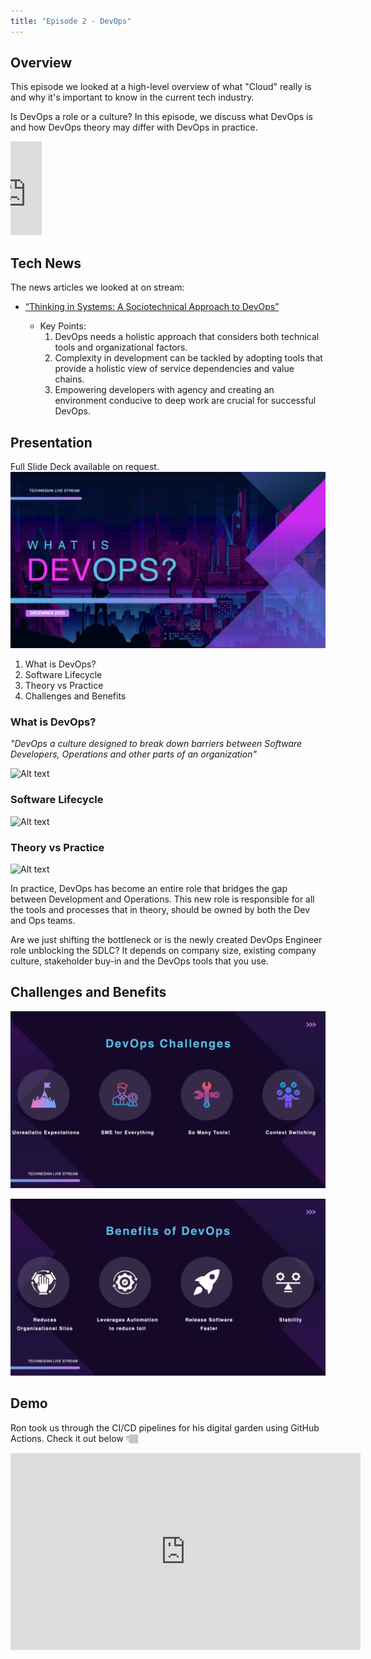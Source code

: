 ```yaml
---
title: "Episode 2 - DevOps"
--- 
```


## Overview

This episode we looked at a high-level overview of what "Cloud" really is and why it's important to know in the current tech industry.

Is DevOps a role or a culture? In this episode, we discuss what DevOps is and how DevOps theory may differ with DevOps in practice.

<iframe width="10%%" height="10%" src="https://www.youtube.com/embed/LWszEZ94FOc?si=TbihucsDE0hX1b0t" title="YouTube video player" frameborder="0" allow="accelerometer; autoplay; clipboard-write; encrypted-media; gyroscope; picture-in-picture; web-share" allowfullscreen></iframe>



## Tech News

The news articles we looked at on stream:

- [“Thinking in Systems: A Sociotechnical Approach to DevOps”](https://thenewstack.io/thinking-in-systems-a-sociotechnical-approach-to-devops/)

    - Key Points:
        1.	DevOps needs a holistic approach that considers both technical tools and organizational factors.
        2.	Complexity in development can be tackled by adopting tools that provide a holistic view of service dependencies and value chains.
        3.	Empowering developers with agency and creating an environment conducive to deep work are crucial for successful DevOps.


## Presentation

Full Slide Deck available on request.
![Alt text](<images/what_is_devops.png>)


1. What is DevOps?
2. Software Lifecycle
3. Theory vs Practice
4. Challenges and Benefits 

### What is DevOps? 

_"DevOps a culture designed to break down barriers between Software Developers, Operations and other parts of an organization"_


![Alt text](<images/what_is_devops.gif>)

### Software Lifecycle

![Alt text](<images/software_lifecycle.gif>)


### Theory vs Practice 

![Alt text](<images/theory_vs_practice.gif>)

In practice, DevOps has become an entire role that bridges the gap between Development and Operations. This new role is responsible for all the tools and processes that in theory, should be owned by both the Dev and Ops teams. 

Are we just shifting the bottleneck or is the newly created DevOps Engineer role unblocking the SDLC? It depends on company size, existing company culture, stakeholder buy-in and the DevOps tools that you use.

## Challenges and Benefits

![Alt text](<images/devops_challenges.png>)

![Alt text](<images/devops_benefits.png>)

## Demo

Ron took us through the CI/CD pipelines for his digital garden using GitHub Actions. Check it out below 👇🏽

<iframe width="560" height="315" src="https://www.youtube.com/embed/LWszEZ94FOc?si=bORAYgAu4rn1evP4&amp;controls=0&amp;start=2121" title="YouTube video player" frameborder="0" allow="accelerometer; autoplay; clipboard-write; encrypted-media; gyroscope; picture-in-picture; web-share" allowfullscreen></iframe>